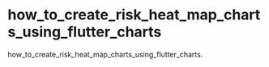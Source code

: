 # how_to_create_risk_heat_map_charts_using_flutter_charts
how_to_create_risk_heat_map_charts_using_flutter_charts.
